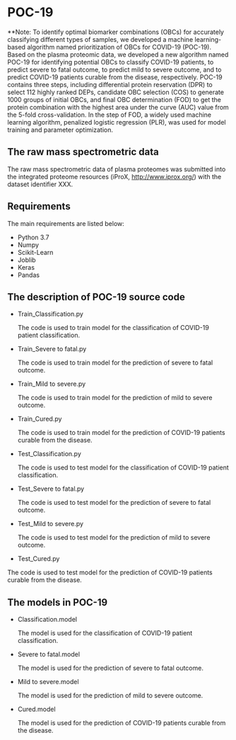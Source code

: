 # POC-19

**Note: To identify optimal biomarker combinations (OBCs) for accurately classifying different types of samples, we developed a machine learning-based algorithm named prioritization of OBCs for COVID-19 (POC-19). Based on the plasma proteomic data, we developed a new algorithm named POC-19 for identifying potential OBCs to classify COVID-19 patients, to predict severe to fatal outcome, to predict mild to severe outcome, and to predict COVID-19 patients curable from the disease, respectively. POC-19 contains three steps, including differential protein reservation (DPR) to select 112 highly ranked DEPs, candidate OBC selection (COS) to generate 1000 groups of initial OBCs, and final OBC determination (FOD) to get the protein combination with the highest area under the curve (AUC) value from the 5-fold cross-validation. In the step of FOD, a widely used machine learning algorithm, penalized logistic regression (PLR), was used for model training and parameter optimization.


## The raw mass spectrometric data

The raw mass spectrometric data of plasma proteomes was submitted into the integrated proteome resources (iProX, http://www.iprox.org/) with the dataset identifier XXX.


## Requirements

The main requirements are listed below:

* Python 3.7
* Numpy
* Scikit-Learn
* Joblib
* Keras
* Pandas


## The description of POC-19 source code

* Train_Classification.py

    The code is used to train model for the classification of COVID-19 patient classification.
*  Train_Severe to fatal.py

    The code is used to train model for the prediction of severe to fatal outcome.
* Train_Mild to severe.py

    The code is used to train model for the prediction of mild to severe outcome.
* Train_Cured.py

    The code is used to train model for the prediction of COVID-19 patients curable from the disease.
* Test_Classification.py

    The code is used to test model for the classification of COVID-19 patient classification.
* Test_Severe to fatal.py

    The code is used to test model for the prediction of severe to fatal outcome.
* Test_Mild to severe.py

    The code is used to test model for the prediction of mild to severe outcome.
* Test_Cured.py

The code is used to test model for the prediction of COVID-19 patients curable from the disease.


## The models in POC-19

* Classification.model 

    The model is used for the classification of COVID-19 patient classification.
* Severe to fatal.model 

    The model is used for the prediction of severe to fatal outcome.
* Mild to severe.model 

    The model is used for the prediction of mild to severe outcome.
* Cured.model 

    The model is used for the prediction of COVID-19 patients curable from the disease.
